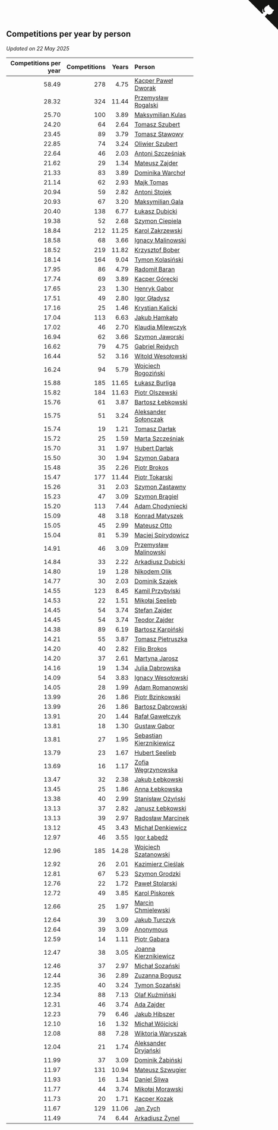 ## Competitions per year by person

*Updated on 22 May 2025*

| Competitions per year | Competitions | Years | Person |
| ---: | ---: | ---: | :--- |
| 58.49 | 278 | 4.75 | [Kacper Paweł Dworak](https://www.worldcubeassociation.org/persons/2020DWOR01) |
| 28.32 | 324 | 11.44 | [Przemysław Rogalski](https://www.worldcubeassociation.org/persons/2013ROGA02) |
| 25.70 | 100 | 3.89 | [Maksymilian Kulas](https://www.worldcubeassociation.org/persons/2021KULA02) |
| 24.20 | 64 | 2.64 | [Tomasz Szubert](https://www.worldcubeassociation.org/persons/2022SZUB02) |
| 23.45 | 89 | 3.79 | [Tomasz Stawowy](https://www.worldcubeassociation.org/persons/2021STAW01) |
| 22.85 | 74 | 3.24 | [Oliwier Szubert](https://www.worldcubeassociation.org/persons/2022SZUB01) |
| 22.64 | 46 | 2.03 | [Antoni Szcześniak](https://www.worldcubeassociation.org/persons/2023SZCZ04) |
| 21.62 | 29 | 1.34 | [Mateusz Zajder](https://www.worldcubeassociation.org/persons/2024ZAJD01) |
| 21.33 | 83 | 3.89 | [Dominika Warchoł](https://www.worldcubeassociation.org/persons/2021WARC01) |
| 21.14 | 62 | 2.93 | [Majk Tomas](https://www.worldcubeassociation.org/persons/2022TOMA05) |
| 20.94 | 59 | 2.82 | [Antoni Stojek](https://www.worldcubeassociation.org/persons/2022STOJ03) |
| 20.93 | 67 | 3.20 | [Maksymilian Gala](https://www.worldcubeassociation.org/persons/2022GALA01) |
| 20.40 | 138 | 6.77 | [Łukasz Dubicki](https://www.worldcubeassociation.org/persons/2018DUBI01) |
| 19.38 | 52 | 2.68 | [Szymon Ciepiela](https://www.worldcubeassociation.org/persons/2022CIEP01) |
| 18.84 | 212 | 11.25 | [Karol Zakrzewski](https://www.worldcubeassociation.org/persons/2014ZAKR01) |
| 18.58 | 68 | 3.66 | [Ignacy Malinowski](https://www.worldcubeassociation.org/persons/2021MALI02) |
| 18.52 | 219 | 11.82 | [Krzysztof Bober](https://www.worldcubeassociation.org/persons/2013BOBE01) |
| 18.14 | 164 | 9.04 | [Tymon Kolasiński](https://www.worldcubeassociation.org/persons/2016KOLA02) |
| 17.95 | 86 | 4.79 | [Radomił Baran](https://www.worldcubeassociation.org/persons/2020BARA02) |
| 17.74 | 69 | 3.89 | [Kacper Górecki](https://www.worldcubeassociation.org/persons/2021GORE01) |
| 17.65 | 23 | 1.30 | [Henryk Gabor](https://www.worldcubeassociation.org/persons/2024GABO02) |
| 17.51 | 49 | 2.80 | [Igor Gładysz](https://www.worldcubeassociation.org/persons/2022GLAD01) |
| 17.16 | 25 | 1.46 | [Krystian Kalicki](https://www.worldcubeassociation.org/persons/2023KALI10) |
| 17.04 | 113 | 6.63 | [Jakub Hamkało](https://www.worldcubeassociation.org/persons/2018HAMK01) |
| 17.02 | 46 | 2.70 | [Klaudia Milewczyk](https://www.worldcubeassociation.org/persons/2022MILE05) |
| 16.94 | 62 | 3.66 | [Szymon Jaworski](https://www.worldcubeassociation.org/persons/2021JAWO01) |
| 16.62 | 79 | 4.75 | [Gabriel Rejdych](https://www.worldcubeassociation.org/persons/2020REJD01) |
| 16.44 | 52 | 3.16 | [Witold Wesołowski](https://www.worldcubeassociation.org/persons/2022WESO01) |
| 16.24 | 94 | 5.79 | [Wojciech Rogoziński](https://www.worldcubeassociation.org/persons/2019ROGO04) |
| 15.88 | 185 | 11.65 | [Łukasz Burliga](https://www.worldcubeassociation.org/persons/2013BURL01) |
| 15.82 | 184 | 11.63 | [Piotr Olszewski](https://www.worldcubeassociation.org/persons/2013OLSZ02) |
| 15.76 | 61 | 3.87 | [Bartosz Łebkowski](https://www.worldcubeassociation.org/persons/2021LEBK01) |
| 15.75 | 51 | 3.24 | [Aleksander Sołonczak](https://www.worldcubeassociation.org/persons/2022SOLO01) |
| 15.74 | 19 | 1.21 | [Tomasz Darłak](https://www.worldcubeassociation.org/persons/2024DARL01) |
| 15.72 | 25 | 1.59 | [Marta Szcześniak](https://www.worldcubeassociation.org/persons/2023SZCZ07) |
| 15.70 | 31 | 1.97 | [Hubert Darłak](https://www.worldcubeassociation.org/persons/2023DARL03) |
| 15.50 | 30 | 1.94 | [Szymon Gabara](https://www.worldcubeassociation.org/persons/2023GABA01) |
| 15.48 | 35 | 2.26 | [Piotr Brokos](https://www.worldcubeassociation.org/persons/2023BROK01) |
| 15.47 | 177 | 11.44 | [Piotr Tokarski](https://www.worldcubeassociation.org/persons/2013TOKA01) |
| 15.26 | 31 | 2.03 | [Szymon Zastawny](https://www.worldcubeassociation.org/persons/2023ZAST01) |
| 15.23 | 47 | 3.09 | [Szymon Brągiel](https://www.worldcubeassociation.org/persons/2022BRAG03) |
| 15.20 | 113 | 7.44 | [Adam Chodyniecki](https://www.worldcubeassociation.org/persons/2017CHOD02) |
| 15.09 | 48 | 3.18 | [Konrad Matyszek](https://www.worldcubeassociation.org/persons/2022MATY02) |
| 15.05 | 45 | 2.99 | [Mateusz Otto](https://www.worldcubeassociation.org/persons/2022OTTO01) |
| 15.04 | 81 | 5.39 | [Maciej Spirydowicz](https://www.worldcubeassociation.org/persons/2020SPIR01) |
| 14.91 | 46 | 3.09 | [Przemysław Malinowski](https://www.worldcubeassociation.org/persons/2022MALI01) |
| 14.84 | 33 | 2.22 | [Arkadiusz Dubicki](https://www.worldcubeassociation.org/persons/2023DUBI01) |
| 14.80 | 19 | 1.28 | [Nikodem Olik](https://www.worldcubeassociation.org/persons/2024OLIK01) |
| 14.77 | 30 | 2.03 | [Dominik Szajek](https://www.worldcubeassociation.org/persons/2023SZAJ01) |
| 14.55 | 123 | 8.45 | [Kamil Przybylski](https://www.worldcubeassociation.org/persons/2016PRZY01) |
| 14.53 | 22 | 1.51 | [Mikołaj Seelieb](https://www.worldcubeassociation.org/persons/2023SEEL04) |
| 14.45 | 54 | 3.74 | [Stefan Zajder](https://www.worldcubeassociation.org/persons/2021ZAJD02) |
| 14.45 | 54 | 3.74 | [Teodor Zajder](https://www.worldcubeassociation.org/persons/2021ZAJD03) |
| 14.38 | 89 | 6.19 | [Bartosz Karpiński](https://www.worldcubeassociation.org/persons/2019KARP03) |
| 14.21 | 55 | 3.87 | [Tomasz Pietruszka](https://www.worldcubeassociation.org/persons/2021PIET01) |
| 14.20 | 40 | 2.82 | [Filip Brokos](https://www.worldcubeassociation.org/persons/2022BROK03) |
| 14.20 | 37 | 2.61 | [Martyna Jarosz](https://www.worldcubeassociation.org/persons/2022JARO01) |
| 14.16 | 19 | 1.34 | [Julia Dąbrowska](https://www.worldcubeassociation.org/persons/2024DABR01) |
| 14.09 | 54 | 3.83 | [Ignacy Wesołowski](https://www.worldcubeassociation.org/persons/2021WESO01) |
| 14.05 | 28 | 1.99 | [Adam Romanowski](https://www.worldcubeassociation.org/persons/2023ROMA10) |
| 13.99 | 26 | 1.86 | [Piotr Bzinkowski](https://www.worldcubeassociation.org/persons/2023BZIN01) |
| 13.99 | 26 | 1.86 | [Bartosz Dąbrowski](https://www.worldcubeassociation.org/persons/2023DABR07) |
| 13.91 | 20 | 1.44 | [Rafał Gawełczyk](https://www.worldcubeassociation.org/persons/2023GAWE01) |
| 13.81 | 18 | 1.30 | [Gustaw Gabor](https://www.worldcubeassociation.org/persons/2024GABO01) |
| 13.81 | 27 | 1.95 | [Sebastian Kierznikiewicz](https://www.worldcubeassociation.org/persons/2023KIER02) |
| 13.79 | 23 | 1.67 | [Hubert Seelieb](https://www.worldcubeassociation.org/persons/2023SEEL02) |
| 13.69 | 16 | 1.17 | [Zofia Węgrzynowska](https://www.worldcubeassociation.org/persons/2024WEGR01) |
| 13.47 | 32 | 2.38 | [Jakub Łebkowski](https://www.worldcubeassociation.org/persons/2023LEBK01) |
| 13.45 | 25 | 1.86 | [Anna Łebkowska](https://www.worldcubeassociation.org/persons/2023LEBK04) |
| 13.38 | 40 | 2.99 | [Stanisław Ożyński](https://www.worldcubeassociation.org/persons/2022OZYN01) |
| 13.13 | 37 | 2.82 | [Janusz Łebkowski](https://www.worldcubeassociation.org/persons/2022LEBK01) |
| 13.13 | 39 | 2.97 | [Radosław Marcinek](https://www.worldcubeassociation.org/persons/2022MARC05) |
| 13.12 | 45 | 3.43 | [Michał Denkiewicz](https://www.worldcubeassociation.org/persons/2021DENK01) |
| 12.97 | 46 | 3.55 | [Igor Łabędź](https://www.worldcubeassociation.org/persons/2021LABE01) |
| 12.96 | 185 | 14.28 | [Wojciech Szatanowski](https://www.worldcubeassociation.org/persons/2011SZAT01) |
| 12.92 | 26 | 2.01 | [Kazimierz Cieślak](https://www.worldcubeassociation.org/persons/2023CIES01) |
| 12.81 | 67 | 5.23 | [Szymon Grodzki](https://www.worldcubeassociation.org/persons/2020GROD01) |
| 12.76 | 22 | 1.72 | [Paweł Stolarski](https://www.worldcubeassociation.org/persons/2023STOL04) |
| 12.72 | 49 | 3.85 | [Karol Piskorek](https://www.worldcubeassociation.org/persons/2021PISK01) |
| 12.66 | 25 | 1.97 | [Marcin Chmielewski](https://www.worldcubeassociation.org/persons/2023CHMI01) |
| 12.64 | 39 | 3.09 | [Jakub Turczyk](https://www.worldcubeassociation.org/persons/2022TURC02) |
| 12.64 | 39 | 3.09 | [Anonymous](https://www.worldcubeassociation.org/persons/2022ANON03) |
| 12.59 | 14 | 1.11 | [Piotr Gabara](https://www.worldcubeassociation.org/persons/2024GABA02) |
| 12.47 | 38 | 3.05 | [Joanna Kierznikiewicz](https://www.worldcubeassociation.org/persons/2022KIER01) |
| 12.46 | 37 | 2.97 | [Michał Sozański](https://www.worldcubeassociation.org/persons/2022SOZA02) |
| 12.44 | 36 | 2.89 | [Zuzanna Bogusz](https://www.worldcubeassociation.org/persons/2022BOGU01) |
| 12.35 | 40 | 3.24 | [Tymon Sozański](https://www.worldcubeassociation.org/persons/2022SOZA01) |
| 12.34 | 88 | 7.13 | [Olaf Kuźmiński](https://www.worldcubeassociation.org/persons/2018KUZM02) |
| 12.31 | 46 | 3.74 | [Ada Zajder](https://www.worldcubeassociation.org/persons/2021ZAJD01) |
| 12.23 | 79 | 6.46 | [Jakub Hibszer](https://www.worldcubeassociation.org/persons/2018HIBS01) |
| 12.10 | 16 | 1.32 | [Michał Wójcicki](https://www.worldcubeassociation.org/persons/2024WOJC01) |
| 12.08 | 88 | 7.28 | [Wiktoria Waryszak](https://www.worldcubeassociation.org/persons/2018WARY01) |
| 12.04 | 21 | 1.74 | [Aleksander Dryjański](https://www.worldcubeassociation.org/persons/2023DRYJ01) |
| 11.99 | 37 | 3.09 | [Dominik Żabiński](https://www.worldcubeassociation.org/persons/2022ZABI01) |
| 11.97 | 131 | 10.94 | [Mateusz Szwugier](https://www.worldcubeassociation.org/persons/2014SZWU01) |
| 11.93 | 16 | 1.34 | [Daniel Śliwa](https://www.worldcubeassociation.org/persons/2024SLIW01) |
| 11.77 | 44 | 3.74 | [Mikołaj Morawski](https://www.worldcubeassociation.org/persons/2021MORA01) |
| 11.73 | 20 | 1.71 | [Kacper Kozak](https://www.worldcubeassociation.org/persons/2023KOZA05) |
| 11.67 | 129 | 11.06 | [Jan Zych](https://www.worldcubeassociation.org/persons/2014ZYCH01) |
| 11.49 | 74 | 6.44 | [Arkadiusz Żynel](https://www.worldcubeassociation.org/persons/2018ZYNE01) |


<a href="https://github.com/noeruchangd/wca_statistics_vn" class="github-corner" aria-label="View source on Github"><svg width="80" height="80" viewBox="0 0 250 250" style="fill:#151513; color:#fff; position: absolute; top: 0; border: 0; right: 0;" aria-hidden="true"><path d="M0,0 L115,115 L130,115 L142,142 L250,250 L250,0 Z"></path><path d="M128.3,109.0 C113.8,99.7 119.0,89.6 119.0,89.6 C122.0,82.7 120.5,78.6 120.5,78.6 C119.2,72.0 123.4,76.3 123.4,76.3 C127.3,80.9 125.5,87.3 125.5,87.3 C122.9,97.6 130.6,101.9 134.4,103.2" fill="currentColor" style="transform-origin: 130px 106px;" class="octo-arm"></path><path d="M115.0,115.0 C114.9,115.1 118.7,116.5 119.8,115.4 L133.7,101.6 C136.9,99.2 139.9,98.4 142.2,98.6 C133.8,88.0 127.5,74.4 143.8,58.0 C148.5,53.4 154.0,51.2 159.7,51.0 C160.3,49.4 163.2,43.6 171.4,40.1 C171.4,40.1 176.1,42.5 178.8,56.2 C183.1,58.6 187.2,61.8 190.9,65.4 C194.5,69.0 197.7,73.2 200.1,77.6 C213.8,80.2 216.3,84.9 216.3,84.9 C212.7,93.1 206.9,96.0 205.4,96.6 C205.1,102.4 203.0,107.8 198.3,112.5 C181.9,128.9 168.3,122.5 157.7,114.1 C157.9,116.9 156.7,120.9 152.7,124.9 L141.0,136.5 C139.8,137.7 141.6,141.9 141.8,141.8 Z" fill="currentColor" class="octo-body"></path></svg></a><style>.github-corner:hover .octo-arm{animation:octocat-wave 560ms ease-in-out}@keyframes octocat-wave{0%,100%{transform:rotate(0)}20%,60%{transform:rotate(-25deg)}40%,80%{transform:rotate(10deg)}}@media (max-width:500px){.github-corner:hover .octo-arm{animation:none}.github-corner .octo-arm{animation:octocat-wave 560ms ease-in-out}}</style>
